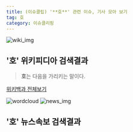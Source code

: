 ```yaml
---
title: (이슈클립) '**호**' 관련 이슈, 기사 모아 보기
tag: 호
category: 이슈클리핑
---
```

![wiki_img](https://user-images.githubusercontent.com/42597476/44503234-41136a80-a6d0-11e8-9071-6fc6418eafe4.png)
## **'**호**'** 위키피디아 검색결과
>**호**는 다음을 가리키는 말이다.

<a href="https://ko.wikipedia.org/wiki/호" target="_blank">위키백과 전체보기</a>

![wordcloud](https://s3.ap-northeast-2.amazonaws.com/lyrics101-wordcloud/2018-09-29-1538205342.png)
![news_img](https://user-images.githubusercontent.com/42597476/44507050-1206f400-a6e4-11e8-8d98-7ffbfebb353f.png)
## **'**호**'** 뉴스속보 검색결과

